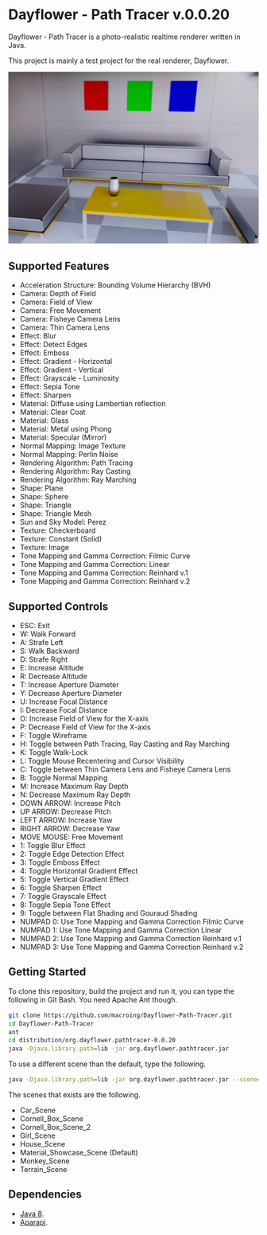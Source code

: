 Dayflower - Path Tracer v.0.0.20
================================
Dayflower - Path Tracer is a photo-realistic realtime renderer written in Java.

This project is mainly a test project for the real renderer, Dayflower.

![alt text](https://github.com/macroing/Dayflower-Path-Tracer/blob/master/images/Dayflower-Scene-1.png "Dayflower Path Tracer")

Supported Features
------------------
* Acceleration Structure: Bounding Volume Hierarchy (BVH)
* Camera: Depth of Field
* Camera: Field of View
* Camera: Free Movement
* Camera: Fisheye Camera Lens
* Camera: Thin Camera Lens
* Effect: Blur
* Effect: Detect Edges
* Effect: Emboss
* Effect: Gradient - Horizontal
* Effect: Gradient - Vertical
* Effect: Grayscale - Luminosity
* Effect: Sepia Tone
* Effect: Sharpen
* Material: Diffuse using Lambertian reflection
* Material: Clear Coat
* Material: Glass
* Material: Metal using Phong
* Material: Specular (Mirror)
* Normal Mapping: Image Texture
* Normal Mapping: Perlin Noise
* Rendering Algorithm: Path Tracing
* Rendering Algorithm: Ray Casting
* Rendering Algorithm: Ray Marching
* Shape: Plane
* Shape: Sphere
* Shape: Triangle
* Shape: Triangle Mesh
* Sun and Sky Model: Perez
* Texture: Checkerboard
* Texture: Constant (Solid)
* Texture: Image
* Tone Mapping and Gamma Correction: Filmic Curve
* Tone Mapping and Gamma Correction: Linear
* Tone Mapping and Gamma Correction: Reinhard v.1
* Tone Mapping and Gamma Correction: Reinhard v.2

Supported Controls
------------------
* ESC: Exit
* W: Walk Forward
* A: Strafe Left
* S: Walk Backward
* D: Strafe Right
* E: Increase Altitude
* R: Decrease Altitude
* T: Increase Aperture Diameter
* Y: Decrease Aperture Diameter
* U: Increase Focal Distance
* I: Decrease Focal Distance
* O: Increase Field of View for the X-axis
* P: Decrease Field of View for the X-axis
* F: Toggle Wireframe
* H: Toggle between Path Tracing, Ray Casting and Ray Marching
* K: Toggle Walk-Lock
* L: Toggle Mouse Recentering and Cursor Visibility
* C: Toggle between Thin Camera Lens and Fisheye Camera Lens
* B: Toggle Normal Mapping
* M: Increase Maximum Ray Depth
* N: Decrease Maximum Ray Depth
* DOWN ARROW: Increase Pitch
* UP ARROW: Decrease Pitch
* LEFT ARROW: Increase Yaw
* RIGHT ARROW: Decrease Yaw
* MOVE MOUSE: Free Movement
* 1: Toggle Blur Effect
* 2: Toggle Edge Detection Effect
* 3: Toggle Emboss Effect
* 4: Toggle Horizontal Gradient Effect
* 5: Toggle Vertical Gradient Effect
* 6: Toggle Sharpen Effect
* 7: Toggle Grayscale Effect
* 8: Toggle Sepia Tone Effect
* 9: Toggle between Flat Shading and Gouraud Shading
* NUMPAD 0: Use Tone Mapping and Gamma Correction Filmic Curve
* NUMPAD 1: Use Tone Mapping and Gamma Correction Linear
* NUMPAD 2: Use Tone Mapping and Gamma Correction Reinhard v.1
* NUMPAD 3: Use Tone Mapping and Gamma Correction Reinhard v.2

Getting Started
---------------
To clone this repository, build the project and run it, you can type the following in Git Bash. You need Apache Ant though.
```bash
git clone https://github.com/macroing/Dayflower-Path-Tracer.git
cd Dayflower-Path-Tracer
ant
cd distribution/org.dayflower.pathtracer-0.0.20
java -Djava.library.path=lib -jar org.dayflower.pathtracer.jar
```
To use a different scene than the default, type the following.
```bash
java -Djava.library.path=lib -jar org.dayflower.pathtracer.jar --scene=SceneName
```
The scenes that exists are the following.
* Car_Scene
* Cornell_Box_Scene
* Cornell_Box_Scene_2
* Girl_Scene
* House_Scene
* Material_Showcase_Scene (Default)
* Monkey_Scene
* Terrain_Scene

Dependencies
------------
 - [Java 8](http://www.java.com).
 - [Aparapi](https://github.com/macroing/aparapi).